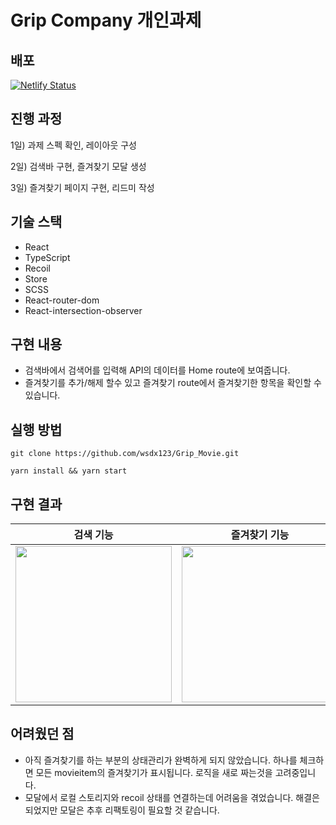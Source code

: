 # Grip Company 개인과제


## 배포 

[![Netlify Status](https://api.netlify.com/api/v1/badges/b2ea978d-2449-4e18-b56d-d618d77e04ce/deploy-status)](https://grip-movie-jy.netlify.app/)

## 진행 과정

1일) 과제 스펙 확인, 레이아웃 구성

2일) 검색바 구현, 즐겨찾기 모달 생성

3일) 즐겨찾기 페이지 구현, 리드미 작성

## 기술 스택 

- React
- TypeScript
- Recoil
- Store
- SCSS
- React-router-dom
- React-intersection-observer

## 구현 내용

- 검색바에서 검색어를 입력해 API의 데이터를 Home route에 보여줍니다.
- 즐겨찾기를 추가/해제 할수 있고 즐겨찾기 route에서 즐겨찾기한 항목을 확인할 수 있습니다.

## 실행 방법

```
git clone https://github.com/wsdx123/Grip_Movie.git
```
```
yarn install && yarn start
```

## 구현 결과 

|검색 기능|즐겨찾기 기능|
|:---:|:---:|
|<img src="https://user-images.githubusercontent.com/50202150/168461217-28f34768-54f5-44b7-9a15-fd547546a2f6.gif" width="250" />|<img src="https://user-images.githubusercontent.com/50202150/168461178-69a8a05c-e280-427a-b249-22398950eeb5.gif" width="250" />|


## 어려웠던 점

- 아직 즐겨찾기를 하는 부분의 상태관리가 완벽하게 되지 않았습니다. 하나를 체크하면 모든 movieitem의 즐겨찾기가 표시됩니다.
 로직을 새로 짜는것을 고려중입니다.
- 모달에서 로컬 스토리지와 recoil 상태를 연결하는데 어려움을 겪었습니다. 해결은 되었지만 모달은 추후 리팩토링이 필요할 것 같습니다.